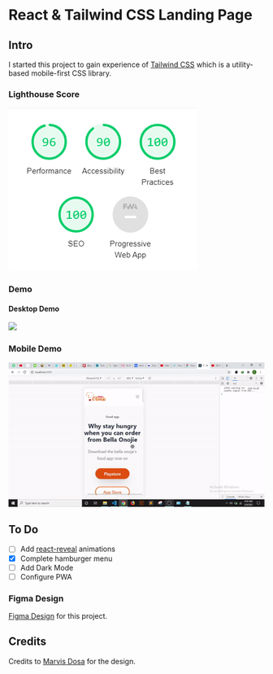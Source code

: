 # React & Tailwind CSS Landing Page

## Intro

I started this project to gain experience of [Tailwind CSS](https://tailwindcss.com/) which is a utility-based mobile-first CSS library.

### Lighthouse Score
![](lighthouse_score.png)

### Demo 

#### Desktop Demo
![](ezgif-2-8bf2a887d8e1.gif)

### Mobile Demo
![](ezgif-2-563bb020e9f1.gif)

## To Do
- [ ] Add [react-reveal](https://github.com/rnosov/react-reveal) animations
- [x] Complete hamburger menu
- [ ] Add Dark Mode
- [ ] Configure PWA

### Figma Design
[Figma Design](https://www.figma.com/file/DnGWAoCLprYt5yI3VJ0NTK/Food-delivery-app-Ui-kit-(Community)) for this project.

## Credits
Credits to [Marvis Dosa](https://dribbble.com/Marv_arts?ref=uistore.design) for the design.
